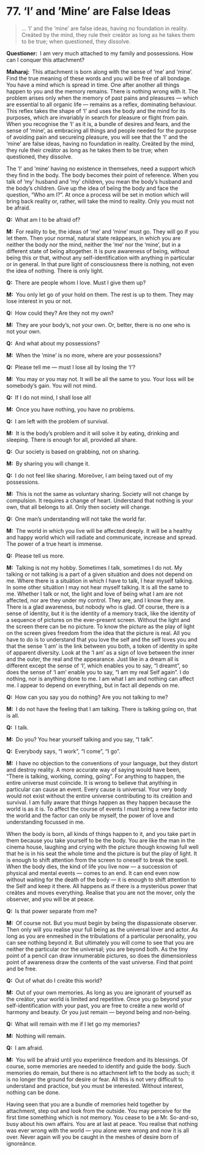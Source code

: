 # 77. ‘I’ and ’Mine’ are False Ideas

>… ‘I’ and the ‘mine’ are false ideas, having no foundation in reality. Creäted 
by the mind, they rule their creätor as long as he takes them to be true; when 
questioned, they dissolve.

**Questioner:**&ensp;I am very much attached to my family and possessions. How 
can I conquer this attachment?

**Maharaj:**&ensp;This attachment is born along with the sense of ‘me’ and 
‘mine’. Find the true meaning of these words and you will be free of all 
bondage. You have a mind which is spread in time. One after another all things 
happen to you and the memory remains. There is nothing wrong with it. The 
problem arises only when the memory of past pains and pleasures — which are 
essential to all organic life — remains as a reflex, dominating behaviour. 
This reflex takes the shape of ‘I’ and uses the body and the mind for its 
purposes, which are invariably in search for pleasure or flight from pain. 
When you recognise the ‘I’ as it is, a bundle of desires and fears, and the 
sense of ‘mine’, as embracing all things and people needed for the purpose of 
avoiding pain and secureïng pleasure, you will see that the ‘I’ and the ’mine’ 
are false ideas, having no foundation in reality. Creäted by the mind, they 
rule their creätor as long as he takes them to be true; when questioned, they 
dissolve. 

The ’I’ and ’mine’ having no existence in themselves, need a support which 
they find in the body. The body becomes their point of reference. When you 
talk of ‘my’ husband and ‘my’ children, you mean the body’s husband and the 
body’s children. Give up the idea of beïng the body and face the question, 
“Who am I?”. At once a process will be set in motion which will bring back 
reality or, rather, will take the mind to reality. Only you must not be afraid.

**Q:**&ensp;What am I to be afraid of?

**M:**&ensp;For reality to be, the ideas of ‘me’ and ‘mine’ must go. They will 
go if you let them. Then your normal, natural state reäppears, in which you 
are neither the body nor the mind, neither the ‘me’ nor the ‘mine’, but in a 
different state of beïng altogether. It is pure awareness of beïng, without 
beïng this or that, without any self-identification with anything in 
particular or in general. In that pure light of consciousness there is 
nothing, not even the idea of nothing. There is only light.

**Q:**&ensp;There are people whom I love. Must I give them up?

**M:**&ensp;You only let go of your hold on them. The rest is up to them. They 
may lose interest in you or not.

**Q:**&ensp;How could they? Are they not my own?

**M:**&ensp;They are your body’s, not your own. Or, better, there is no one 
who is not your own.

**Q:**&ensp;And what about my possessions?

**M:**&ensp;When the ‘mine’ is no more, where are your possessions?

**Q:**&ensp;Please tell me — must I lose all by losing the ‘I’?

**M:**&ensp;You may or you may not. It will be all the same to you. Your loss 
will be somebody’s gain. You will not mind.

**Q:**&ensp;If I do not mind, I shall lose all!

**M:**&ensp;Once you have nothing, you have no problems.

**Q:**&ensp;I am left with the problem of survival.

**M:**&ensp;It is the body’s problem and it will solve it by eating, drinking 
and sleeping. There is enough for all, provided all share.

**Q:**&ensp;Our society is based on grabbing, not on sharing.

**M:**&ensp;By sharing you will change it.

**Q:**&ensp;I do not feel like sharing. Moreöver, I am beïng taxed out of my 
possessions.

**M:**&ensp;This is not the same as voluntary sharing. Society will not change 
by compulsion. It requires a change of heart. Understand that nothing is your 
own, that all belongs to all. Only then society will change.

**Q:**&ensp;One man’s understanding will not take the world far.

**M:**&ensp;The world in which you live will be affected deeply. It will be a 
healthy and happy world which will radiate and communicate, increase and 
spread. The power of a true heart is immense.

**Q:**&ensp;Please tell us more.

**M:**&ensp;Talking is not my hobby. Sometimes I talk, sometimes I do not. My 
talking or not talking is a part of a given situätion and does not depend on 
me. Where there is a situätion in which I have to talk, I hear myself talking. 
In some other situätion I may not hear myself talking. It is all the same to 
me. Whether I talk or not, the light and love of beïng what I am are not 
affected, nor are they under my control. They are, and I know they are. There 
is a glad awareness, but nobody who is glad. Of course, there is a sense of 
identity, but it is the identity of a memory track, like the identity of a 
sequence of pictures on the ever-present screen. Without the light and the 
screen there can be no picture. To know the picture as the play of light on 
the screen gives freedom from the idea that the picture is real. All you have 
to do is to understand that you love the self and the self loves you and that 
the sense ‘I am’ is the link between you both, a token of identity in spite of 
apparent diversity. Look at the ‘I am’ as a sign of love between the inner and 
the outer, the real and the appearance. Just like in a dream all is different 
except the sense of ‘I’, which enables you to say, “I dreamt”, so does the 
sense of ‘I am’ enable you to say, “I am my real Self again”. I do nothing, 
nor is anything done to me. I am what I am and nothing can affect me. I appear 
to depend on everything, but in fact all depends on me.

**Q:**&ensp;How can you say you do nothing? Are you not talking to me?

**M:**&ensp;I do not have the feeling that I am talking. There is talking 
goïng on, that is all.

**Q:**&ensp;I talk.

**M:**&ensp;Do you? You hear yourself talking and you say, “I talk”.

**Q:**&ensp;Everybody says, “I work”, “I come”, “I go”.

**M:**&ensp;I have no objection to the conventions of your language, but they 
distort and destroy reality. A more accurate way of saying would have been, 
“There is talking, working, coming, goïng”. For anything to happen, the entire 
universe must coïncide. It is wrong to believe that anything in particular can 
cause an event. Every cause is universal. Your very body would not exist 
without the entire universe contributing to its creätion and survival. I am 
fully aware that things happen as they happen because the world is as it is. 
To affect the course of events I must bring a new factor into the world and 
the factor can only be myself, the power of love and understanding focussed in 
me. 

When the body is born, all kinds of things happen to it, and you take part in 
them because you take yourself to be the body. You are like the man in the 
cinema house, laughing and crying with the picture though knowing full well 
that he is in his seat the whole time and the picture is but the play of 
light. It is enough to shift attention from the screen to oneself to break the 
spell. When the body dies, the kind of life you live now — a succession of 
physical and mental events — comes to an end. It can end even now without 
waiting for the death of the body — it is enough to shift attention to the 
Self and keep it there. All happens as if there is a mysteriöus power that 
creätes and moves everything. Realise that you are not the mover, only the 
observer, and you will be at peace.

**Q:**&ensp;Is that power separate from me?

**M:**&ensp;Of course not. But you must begin by beïng the dispassionate 
observer. Then only will you realise your full beïng as the universal lover 
and actor. As long as you are enmeshed in the tribulations of a particular 
personality, you can see nothing beyond it. But ultimately you will come to 
see that you are neither the particular nor the universal; you are beyond 
both. As the tiny point of a pencil can draw innumerable pictures, so does the 
dimensionless point of awareness draw the contents of the vast universe. Find 
that point and be free.

**Q:**&ensp;Out of what do I creäte this world?

**M:**&ensp;Out of your own memories. As long as you are ignorant of yourself 
as the creätor, your world is limited and repetitive. Once you go beyond your 
self-identification with your past, you are free to creäte a new world of 
harmony and beauty. Or you just remain — beyond beïng and non-beïng.

**Q:**&ensp;What will remain with me if I let go my memories?

**M:**&ensp;Nothing will remain.

**Q:**&ensp;I am afraid.

**M:**&ensp;You will be afraid until you experiënce freedom and its blessings. 
Of course, some memories are needed to identify and guide the body. Such 
memories do remain, but there is no attachment left to the body as such; it is 
no longer the ground for desire or fear. All this is not very difficult to 
understand and practice, but you must be interested. Without interest, nothing 
can be done. 

Having seen that you are a bundle of memories held together by attachment, 
step out and look from the outside. You may perceive for the first time 
something which is not memory. You cease to be a Mr. So-and-so, busy about his 
own affairs. You are at last at peace. You realise that nothing was ever wrong 
with the world — you alone were wrong and now it is all over. Never again will 
you be caught in the meshes of desire born of ignoreänce.